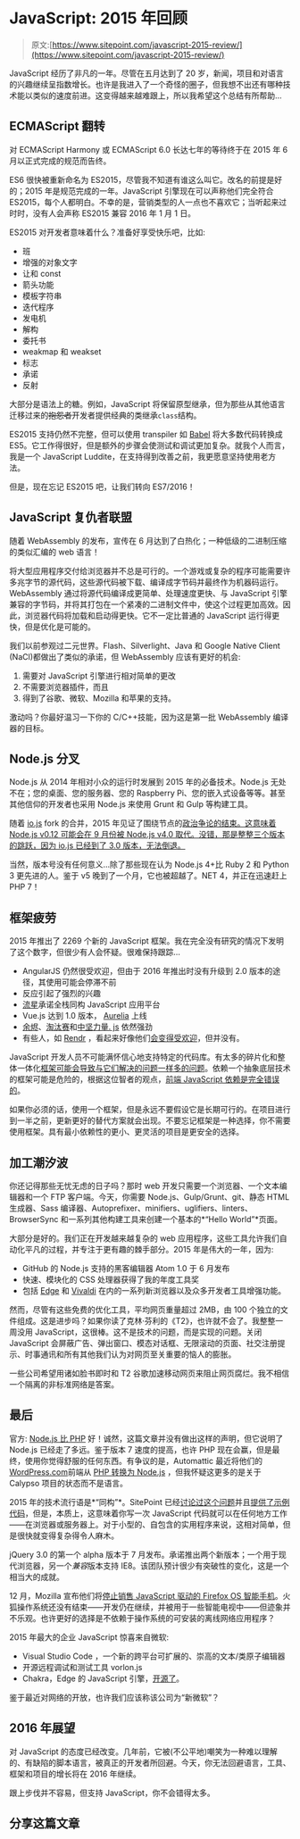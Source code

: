 # JavaScript: 2015 年回顾

> 原文:[https://www.sitepoint.com/javascript-2015-review/](https://www.sitepoint.com/javascript-2015-review/)

JavaScript 经历了非凡的一年。尽管在五月达到了 20 岁，新闻，项目和对语言的兴趣继续呈指数增长。也许是我进入了一个奇怪的圈子，但我想不出还有哪种技术能以类似的速度前进。这变得越来越难跟上，所以我希望这个总结有所帮助…

## ECMAScript 翻转

对 ECMAScript Harmony 或 ECMAScript 6.0 长达七年的等待终于在 2015 年 6 月以正式完成的规范而告终。

ES6 很快被重新命名为 ES2015，尽管我不知道有谁这么叫它。改名的前提是好的；2015 年是规范完成的一年。JavaScript 引擎现在可以声称他们完全符合 ES2015，每个人都明白。不幸的是，营销类型的人一点也不喜欢它；当听起来过时时，没有人会声称 ES2015 兼容 2016 年 1 月 1 日。

ES2015 对开发者意味着什么？准备好享受快乐吧，比如:

*   班
*   增强的对象文字
*   让和 const
*   箭头功能
*   模板字符串
*   迭代程序
*   发电机
*   解构
*   委托书
*   weakmap 和 weakset
*   标志
*   承诺
*   反射

大部分是语法上的糖。例如，JavaScript 将保留原型继承，但为那些从其他语言迁移过来的~~抱怨者~~开发者提供经典的类继承`class`结构。

ES2015 支持仍然不完整，但可以使用 transpiler 如 [Babel](https://babeljs.io/) 将大多数代码转换成 ES5。它工作得很好，但是额外的步骤会使测试和调试更加复杂。就我个人而言，我是一个 JavaScript Luddite，在支持得到改善之前，我更愿意坚持使用老方法。

但是，现在忘记 ES2015 吧，让我们转向 ES7/2016！

## JavaScript 复仇者联盟

随着 WebAssembly 的发布，宣传在 6 月达到了白热化；一种低级的二进制压缩的类似汇编的 web 语言！

将大型应用程序交付给浏览器并不总是可行的。一个游戏或复杂的程序可能需要许多兆字节的源代码，这些源代码被下载、编译成字节码并最终作为机器码运行。WebAssembly 通过将源代码编译成更简单、处理速度更快、与 JavaScript 引擎兼容的字节码，并将其打包在一个紧凑的二进制文件中，使这个过程更加高效。因此，浏览器代码将加载和启动得更快。它不一定比普通的 JavaScript 运行得更快，但是优化是可能的。

我们以前参观过二元世界。Flash、Silverlight、Java 和 Google Native Client (NaCl)都做出了类似的承诺，但 WebAssembly 应该有更好的机会:

1.  需要对 JavaScript 引擎进行相对简单的更改
2.  不需要浏览器插件，而且
3.  得到了谷歌、微软、Mozilla 和苹果的支持。

激动吗？你最好温习一下你的 C/C++技能，因为这是第一批 WebAssembly 编译器的目标。

## Node.js 分叉

Node.js 从 2014 年相对小众的运行时发展到 2015 年的必备技术。Node.js 无处不在；您的桌面、您的服务器、您的 Raspberry Pi、您的嵌入式设备等等。甚至其他信仰的开发者也采用 Node.js 来使用 Grunt 和 Gulp 等构建工具。

随着 [io.js](https://iojs.org/) fork 的合并，2015 年见证了围绕节点的[政治争论的结束。这意味着 Node.js v0.12 可能会在 9 月份被 Node.js v4.0 取代。没错，那是整整三个版本的跳跃，因为 io.js 已经到了 3.0 版本，无法倒退。](http://readwrite.com/2014/12/04/node-js-fork-io-js)

当然，版本号没有任何意义…除了那些现在认为 Node.js 4+比 Ruby 2 和 Python 3 更先进的人。鉴于 v5 晚到了一个月，它也被超越了。NET 4，并正在迅速赶上 PHP 7！

## 框架疲劳

2015 年推出了 2269 个新的 JavaScript 框架。我在完全没有研究的情况下发明了这个数字，但很少有人会怀疑。很难保持跟踪…

*   AngularJS 仍然很受欢迎，但由于 2016 年推出时没有升级到 2.0 版本的途径，其使用可能会停滞不前
*   反应引起了强烈的兴趣
*   [流星](https://www.meteor.com/)承诺全栈同构 JavaScript 应用平台
*   Vue.js 达到 1.0 版本， [Aurelia](http://aurelia.io/) 上线
*   [余烬](http://emberjs.com/)、[淘汰赛](http://knockoutjs.com/)和[中坚力量. js](http://backbonejs.org/) 依然强劲
*   有些人，如 [Rendr](http://rendrjs.github.io/) ，看起来好像他们[会变得受欢迎](https://www.sitepoint.com/3-javascript-libraries-keep-eye-2015/)，但并没有。

JavaScript 开发人员不可能满怀信心地支持特定的代码库。有太多的碎片化和整体一体化[框架可能会导致与它们解决的问题一样多的问题](http://www.quirksmode.org/blog/archives/2015/05/tools_dont_solv.html)。依赖一个抽象底层技术的框架可能是危险的，根据这位智者的观点，[前端 JavaScript 依赖是完全错误的](https://www.sitepoint.com/javascript-dependency-backlash-myth-busting-progressive-enhancement/)。

如果你必须的话，使用一个框架，但是永远不要假设它是长期可行的。在项目进行到一半之前，更新更好的替代方案就会出现。不要忘记框架是一种选择，你不需要使用框架。具有最小依赖性的更小、更灵活的项目是更安全的选择。

## 加工潮汐波

你还记得那些无忧无虑的日子吗？那时 web 开发只需要一个浏览器、一个文本编辑器和一个 FTP 客户端。今天，你需要 Node.js、Gulp/Grunt、git、静态 HTML 生成器、Sass 编译器、Autoprefixer、minifiers、uglifiers、linters、BrowserSync 和一系列其他构建工具来创建一个基本的*“Hello World”*页面。

大部分是好的。我们正在开发越来越复杂的 web 应用程序，这些工具允许我们自动化平凡的过程，并专注于更有趣的棘手部分。2015 年是伟大的一年，因为:

*   GitHub 的 Node.js 支持的黑客编辑器 Atom 1.0 于 6 月发布
*   快速、模块化的 CSS 处理器获得了我的年度工具奖
*   包括 [Edge](https://www.sitepoint.com/microsoft-edge-review/) 和 [Vivaldi](https://www.sitepoint.com/vivaldi-operas-spiritual-successor/) 在内的一系列新浏览器以及众多开发者工具增强功能。

然而，尽管有这些免费的优化工具，平均网页重量超过 2MB，由 100 个独立的文件组成。这是进步吗？如果你读了克林·芬利的《T2》，也许就不会了。我整整一周没用 JavaScript，这很棒。这不是技术的问题，而是实现的问题。关闭 JavaScript 会屏蔽广告、弹出窗口、模态对话框、无限滚动的页面、社交注册提示、时事通讯和所有其他我们认为对网页至关重要的恼人的膨胀。

一些公司希望用诸如脸书即时和 T2 谷歌加速移动网页来阻止网页腐烂。我不相信一个隔离的非标准网络是答案。

## 最后

官方: [Node.js 比 PHP](https://www.sitepoint.com/sitepoint-smackdown-php-vs-node-js/) 好！诚然，这篇文章并没有做出这样的声明，但它说明了 Node.js 已经走了多远。鉴于版本 7 速度的提高，也许 PHP 现在会赢，但是最终，使用你觉得舒服的任何东西。有争议的是，Automattic 最近将他们的[WordPress.com](https://wordpress.com/)前端从 [PHP 转换为 Node.js](https://developer.wordpress.com/2015/11/23/the-story-behind-the-new-wordpress-com/) ，但我怀疑这更多的是关于 Calypso 项目的状态而不是语言。

2015 年的技术流行语是*“同构”*。SitePoint 已经[讨论过这个问题](https://www.sitepoint.com/isomorphic-javascript-applications/)并且[提供了示例代码](https://www.sitepoint.com/url-parsing-isomorphic-javascript/)，但是，本质上，这意味着你写一次 JavaScript 代码就可以在任何地方工作——在浏览器或服务器上。对于小型的、自包含的实用程序来说，这相对简单，但是很快就变得复杂得令人麻木。

jQuery 3.0 的第一个 alpha 版本于 7 月发布。承诺推出两个新版本；一个用于现代浏览器，另一个*兼容*版本支持 IE8。该团队预计很少有突破性的变化，这是一个相当大的成就。

12 月，Mozilla 宣布他们将[停止销售 JavaScript 驱动的 Firefox OS 智能手机](http://techcrunch.com/2015/12/08/mozilla-will-stop-developing-and-selling-firefox-os-smartphones/)。火狐操作系统还没有结束——开发仍在继续，并被用于一些智能电视中——但迹象并不乐观。也许更好的选择是不依赖于操作系统的可安装的离线网络应用程序？

2015 年最大的企业 JavaScript 惊喜来自微软:

*   Visual Studio Code ，一个新的跨平台可扩展的、崇高的文本/类原子编辑器
*   开源远程调试和测试工具 vorlon.js
*   Chakra，Edge 的 JavaScript 引擎，[开源了](https://blogs.windows.com/msedgedev/2015/12/05/open-source-chakra-core/)。

鉴于最近对网络的开放，也许我们应该称该公司为“新微软”？

## 2016 年展望

对 JavaScript 的态度已经改变。几年前，它被(不公平地)嘲笑为一种难以理解的、有缺陷的脚本语言，被真正的开发者所回避。今天，你无法回避语言，工具、框架和项目的增长将在 2016 年继续。

跟上步伐并不容易，但支持 JavaScript，你不会错得太多。

## 分享这篇文章